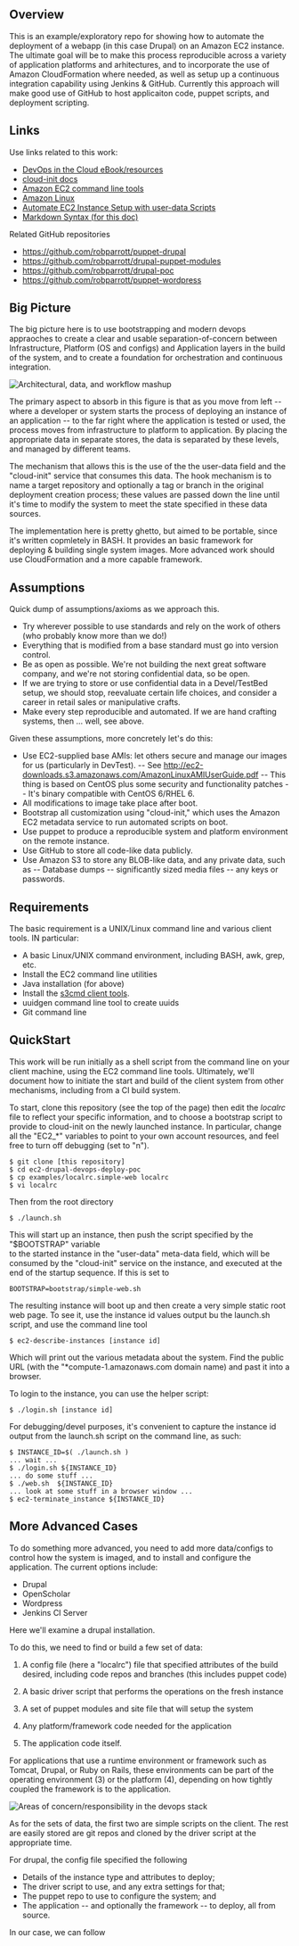 Overview
--------

This is an example/exploratory repo for showing how to automate the deployment of a webapp
(in this case Drupal) on an Amazon EC2 instance. The ultimate goal will be to make this
process reproducible across a variety of application platforms and arhitectures, and
to incorporate the use of Amazon CloudFormation where needed, as well as setup up a
continuous integration capability using Jenkins & GitHub. Currently this approach will 
make good use of GitHub to host applicaiton code, puppet scripts, and deployment scripting.

Links
-----

Use links related to this work:

- [DevOps in the Cloud eBook/resources](http://www.devopscloud.com/)
- [cloud-init docs](https://cloudinit.readthedocs.org)
- [Amazon EC2 command line tools](http://aws.amazon.com/developertools/351)
- [Amazon Linux](http://aws.amazon.com/amazon-linux-ami/)
- [Automate EC2 Instance Setup with user-data Scripts](http://alestic.com/2009/06/ec2-user-data-scripts)
- [Markdown Syntax (for this doc)](http://daringfireball.net/projects/markdown/syntax)

Related GitHub repositories

- https://github.com/robparrott/puppet-drupal
- https://github.com/robparrott/drupal-puppet-modules
- https://github.com/robparrott/drupal-poc
- https://github.com/robparrott/puppet-wordpress

Big Picture
-----------

The big picture here is to use bootstrapping and modern devops appraoches to create a clear and
usable separation-of-concern between Infrastructure, Platform (OS and configs) and Application layers
in the build of the system, and to create a foundation for orchestration and continuous integration.

![Architectural, data, and workflow mashup](../../raw/master/docs/DevOps%20on%20EC2%20Arch.png "Architectural, data, and workflow mashup")

The primary aspect to absorb in this figure is that as you move from left -- where a developer or system 
starts the process of deploying an instance of an application -- to the far right where the application is 
tested or used, the process moves from infrastructure to platform to application. By placing the appropriate
data in separate stores, the data is separated by these levels, and managed by different teams.

The mechanism that allows this is the use of the the user-data field and the "cloud-init" service that consumes 
this data. The hook mechanism is to name a target repository and optionally a tag or branch in the 
original deployment creation process; these values are passed down the line until it's time to modify the
system to meet the state specified in these data sources.

The implementation here is pretty ghetto, but aimed to be portable, since it's written copmletely in BASH. 
It provides an basic framework for  deploying & building single system images. More advanced work should
use CloudFormation and a more capable framework.
	
Assumptions
-----------

Quick dump of  assumptions/axioms as we approach this.

- Try wherever possible to use standards and rely on the work of others (who probably know more than we do!)
- Everything that is modified from a base standard must go into version control.
- Be as open as possible. We're not building the next great software company, and we're not storing confidential 
  data, so be open.
- If we are trying to store or use confidential data in a Devel/TestBed setup, we should stop, reevaluate certain 
  life choices, and consider a career in retail sales or manipulative crafts.
- Make every step reproducible and automated.  If we are hand crafting systems, then ... well, see above.
  
Given these assumptions, more concretely let's do this:

- Use EC2-supplied base AMIs: let others secure and manage our images for us (particularly in DevTest).
-- See http://ec2-downloads.s3.amazonaws.com/AmazonLinuxAMIUserGuide.pdf
-- This thing is based on CentOS plus some security and functionality patches
-- It's binary compatible with CentOS 6/RHEL 6.
- All modifications to image take place after boot.
- Bootstrap all customization using "cloud-init," which uses the Amazon EC2 metadata service to run automated scripts on boot.
- Use puppet to produce a reproducible system and platform environment on the remote instance.
- Use GitHub to store all code-like data publicly.
- Use Amazon S3 to store any BLOB-like data, and any private data, such as 
-- Database dumps
-- significantly sized media files
-- any keys or passwords.

Requirements
------------

The basic requirement is a UNIX/Linux command line and various client tools. IN particular:

- A basic Linux/UNIX command environment, including BASH, awk, grep, etc.
- Install the EC2 command line utilities 
- Java installation (for above)
- Install the [s3cmd client tools](http://s3tools.org/s3cmd).
- uuidgen command line tool to create uuids
- Git command line


QuickStart
----------

This work will be run initially as a shell script from the command line on your client
machine, using the EC2 command line tools. Ultimately, we'll document how to initiate
the start and build of the client system from other mechanisms, including from a CI build
system.

To start, clone this repository (see the top of the page) then edit the _localrc_ file
to reflect your specific information, and to choose a bootstrap script to provide 
to cloud-init on the newly launched instance. In particular, change all the "EC2_*"
variables to point to your own account resources, and feel free to turn off debugging (set to "n").

    $ git clone [this repository]
    $ cd ec2-drupal-devops-deploy-poc
    $ cp examples/localrc.simple-web localrc
    $ vi localrc

Then from the root directory

    $ ./launch.sh
   
This will start up an instance, then push the script specified by the "$BOOTSTRAP" variable   
to the started instance in the "user-data" meta-data field, which will be consumed by the "cloud-init"
service on the instance, and executed at the end of the startup sequence. If this is set to 

    BOOTSTRAP=bootstrap/simple-web.sh

The resulting instance will boot up and then create a very simple static root web page. 
To see it, use the instance id values output bu the launch.sh script, and use the command line 
tool

    $ ec2-describe-instances [instance id]    

Which will print out the various metadata about the system. Find the public URL (with the 
"*compute-1.amazonaws.com domain name) and past it into a browser.

To login to the instance, you can use the helper script:

    $ ./login.sh [instance id]

For debugging/devel purposes, it's convenient to capture the instance id output from the launch.sh script
on the command line, as such:

    $ INSTANCE_ID=$( ./launch.sh )
    ... wait ...
    $ ./login.sh ${INSTANCE_ID}
    ... do some stuff ...
    $ ./web.sh  ${INSTANCE_ID}
    ... look at some stuff in a browser window ...
    $ ec2-terminate_instance ${INSTANCE_ID}



More Advanced Cases
-------------------

To do something more advanced, you need to add more data/configs to control how the system is imaged,
and to install and configure the application. The current options include:

- Drupal
- OpenScholar
- Wordpress
- Jenkins CI Server

Here we'll examine a drupal installation.

To do this, we need to find or build a few set of data:

1. A config file (here a "localrc") file that specified attributes of the build desired, 
including code repos and branches (this includes puppet code)

2. A basic driver script that performs the operations on the fresh instance

3. A set of puppet modules and site file that will setup the system

4. Any platform/framework code needed for the application

5. The application code itself.

For applications that use a runtime environment or framework such as Tomcat, Drupal, or Ruby on Rails, 
these environments can be part of the operating environment (3) or the platform (4), depending
on how tightly coupled the framework is to the application.

![Areas of concern/responsibility in the devops stack](../../raw/master/docs/Separation-of-concerns-devops-poc.png "Areas of concern/responsibility in the devops stack")


As for the sets of data, the first two are simple scripts on the client. The rest are easily stored
are git repos and cloned by the driver script at the appropriate time.

For drupal, the config file specified the following

- Details  of the instance type and attributes to deploy;
- The driver script to use, and any extra settings for that;
- The puppet repo to use to configure the system; and 
- The application -- and optionally the framework -- to deploy, all from source.

In our case, we can follow 








